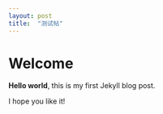```yaml
---
layout: post
title:  "测试帖"
---
```


# Welcome

**Hello world**, this is my first Jekyll blog post.

I hope you like it!
